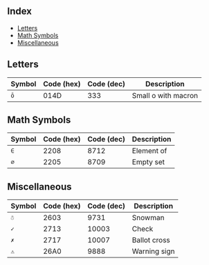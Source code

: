 Index
-----

* [Letters](#letters)
* [Math Symbols](#math-symbols)
* [Miscellaneous](#miscellaneous)

Letters
-------

| Symbol | Code (hex) | Code (dec) | Description |
|---|---|---|---|
| `ō` | 014D | 333 | Small o with macron |

Math Symbols
------------

| Symbol | Code (hex) | Code (dec) | Description |
|---|---|---|---|
| `∈` | 2208 | 8712 | Element of |
| `∅` | 2205 | 8709 | Empty set |

Miscellaneous
-------------

| Symbol | Code (hex) | Code (dec) | Description |
|---|---|---|---|
| `☃` | 2603 | 9731 | Snowman |
| `✓` | 2713 | 10003 | Check |
| `✗` | 2717 | 10007 | Ballot cross |
| `⚠` | 26A0 | 9888 | Warning sign |
